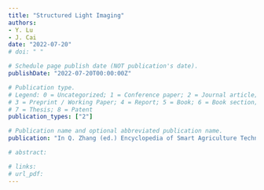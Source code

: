 ```yaml
---
title: "Structured Light Imaging"
authors: 
- Y. Lu
- J. Cai
date: "2022-07-20"
# doi: " "

# Schedule page publish date (NOT publication's date).
publishDate: "2022-07-20T00:00:00Z"

# Publication type.
# Legend: 0 = Uncategorized; 1 = Conference paper; 2 = Journal article;
# 3 = Preprint / Working Paper; 4 = Report; 5 = Book; 6 = Book section;
# 7 = Thesis; 8 = Patent
publication_types: ["2"]

# Publication name and optional abbreviated publication name.
publication: "In Q. Zhang (ed.) Encyclopedia of Smart Agriculture Technologies (submitted)"

# abstract: 

# links:
# url_pdf:
---
```

